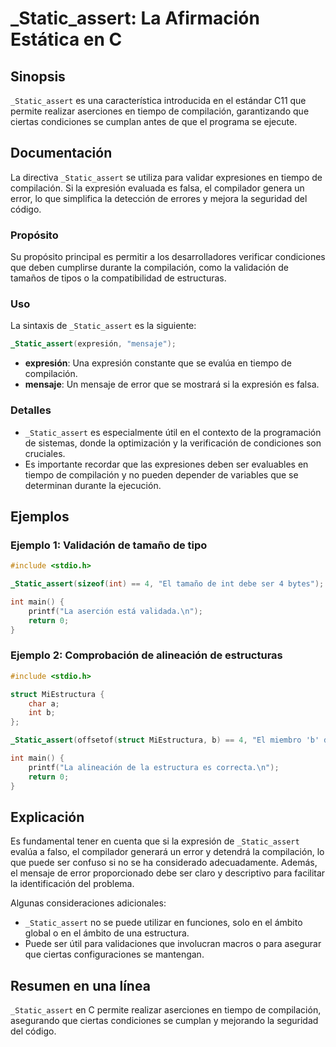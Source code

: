 <!--
Meta Description: # _Static_assert: La Afirmación Estática en C ## Sinopsis `_Static_assert` es una característica introducida en el estándar C11 que permite realizar a...
Meta Keywords: que, _static_assert, compilación, expresión, tiempo
-->

# _Static_assert: La Afirmación Estática en C

## Sinopsis
`_Static_assert` es una característica introducida en el estándar C11 que permite realizar aserciones en tiempo de compilación, garantizando que ciertas condiciones se cumplan antes de que el programa se ejecute.

## Documentación
La directiva `_Static_assert` se utiliza para validar expresiones en tiempo de compilación. Si la expresión evaluada es falsa, el compilador genera un error, lo que simplifica la detección de errores y mejora la seguridad del código.

### Propósito
Su propósito principal es permitir a los desarrolladores verificar condiciones que deben cumplirse durante la compilación, como la validación de tamaños de tipos o la compatibilidad de estructuras.

### Uso
La sintaxis de `_Static_assert` es la siguiente:

```c
_Static_assert(expresión, "mensaje");
```

- **expresión**: Una expresión constante que se evalúa en tiempo de compilación.
- **mensaje**: Un mensaje de error que se mostrará si la expresión es falsa.

### Detalles
- `_Static_assert` es especialmente útil en el contexto de la programación de sistemas, donde la optimización y la verificación de condiciones son cruciales.
- Es importante recordar que las expresiones deben ser evaluables en tiempo de compilación y no pueden depender de variables que se determinan durante la ejecución.

## Ejemplos

### Ejemplo 1: Validación de tamaño de tipo
```c
#include <stdio.h>

_Static_assert(sizeof(int) == 4, "El tamaño de int debe ser 4 bytes");

int main() {
    printf("La aserción está validada.\n");
    return 0;
}
```

### Ejemplo 2: Comprobación de alineación de estructuras
```c
#include <stdio.h>

struct MiEstructura {
    char a;
    int b;
};

_Static_assert(offsetof(struct MiEstructura, b) == 4, "El miembro 'b' debe estar alineado en 4 bytes");

int main() {
    printf("La alineación de la estructura es correcta.\n");
    return 0;
}
```

## Explicación
Es fundamental tener en cuenta que si la expresión de `_Static_assert` evalúa a falso, el compilador generará un error y detendrá la compilación, lo que puede ser confuso si no se ha considerado adecuadamente. Además, el mensaje de error proporcionado debe ser claro y descriptivo para facilitar la identificación del problema.

Algunas consideraciones adicionales:
- `_Static_assert` no se puede utilizar en funciones, solo en el ámbito global o en el ámbito de una estructura.
- Puede ser útil para validaciones que involucran macros o para asegurar que ciertas configuraciones se mantengan.

## Resumen en una línea
`_Static_assert` en C permite realizar aserciones en tiempo de compilación, asegurando que ciertas condiciones se cumplan y mejorando la seguridad del código.
